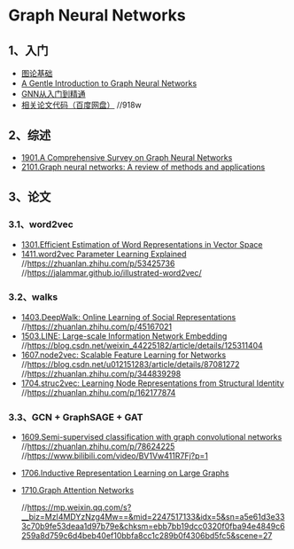 # Graph Neural Networks

## 1、入门
- [图论基础](https://zhuanlan.zhihu.com/p/543187296)
- [A Gentle Introduction to Graph Neural Networks](https://distill.pub/2021/gnn-intro/)
- [GNN从入门到精通](https://www.bilibili.com/video/BV1K5411H7EQ/?p=1&vd_source=26c583b46dbb1b1b34ae4743b60cf76f)
- [相关论文代码（百度网盘）](https://pan.baidu.com/s/1WG0fd2ue0UCFAFhnr-RaJw?pwd=918w)  //918w

## 2、综述
- [1901.A Comprehensive Survey on Graph Neural Networks](https://arxiv.org/abs/1901.00596)
- [2101.Graph neural networks: A review of methods and applications](https://sci-hub.st/https://doi.org/10.1016/j.aiopen.2021.01.001)

## 3、论文

### 3.1、word2vec
- [1301.Efficient Estimation of Word Representations in Vector Space](https://arxiv.org/pdf/1301.3781.pdf)
- [1411.word2vec Parameter Learning Explained](https://arxiv.org/pdf/1411.2738.pdf)  //https://zhuanlan.zhihu.com/p/53425736
  //https://jalammar.github.io/illustrated-word2vec/

### 3.2、walks
- [1403.DeepWalk: Online Learning of Social Representations](https://arxiv.org/pdf/1403.6652.pdf)  
  //https://zhuanlan.zhihu.com/p/45167021
- [1503.LINE: Large-scale Information Network Embedding](https://arxiv.org/pdf/1503.03578.pdf)  
  //https://blog.csdn.net/weixin_44225182/article/details/125311404
- [1607.node2vec: Scalable Feature Learning for Networks](https://arxiv.org/pdf/1607.00653.pdf)  
  //https://blog.csdn.net/u012151283/article/details/87081272
  //https://zhuanlan.zhihu.com/p/344839298
- [1704.struc2vec: Learning Node Representations from Structural Identity](https://arxiv.org/pdf/1704.03165.pdf)
  //https://zhuanlan.zhihu.com/p/162177874

### 3.3、GCN + GraphSAGE + GAT
- [1609.Semi-supervised classification with graph convolutional networks](https://arxiv.org/pdf/1609.02907.pdf)  
  //https://zhuanlan.zhihu.com/p/78624225
  //https://www.bilibili.com/video/BV1Vw411R7Fj?p=1
- [1706.Inductive Representation Learning on Large Graphs](https://arxiv.org/pdf/1706.02216.pdf)
- [1710.Graph Attention Networks](https://arxiv.org/pdf/1710.10903.pdf)  

  //https://mp.weixin.qq.com/s?__biz=MzI4MDYzNzg4Mw==&mid=2247517133&idx=5&sn=a5e61d3e333c70b9fe53deaa1d97b79e&chksm=ebb7bb19dcc0320f0fba94e4849c6259a8d759c6d4beb40ef10bbfa8cc1c289b0f4306bd5fc5&scene=27
  
